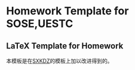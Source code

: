 # Homework Template for SOSE,UESTC

## LaTeX Template for Homework

本模板是在[SXKDZ](https://github.com/SXKDZ/homework-template/releases)的模板上加以改进得到的。
